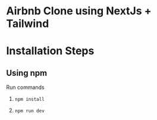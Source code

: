 # Airbnb Clone using NextJs + Tailwind

# Installation Steps

## Using npm

Run commands

1) ```npm install```


2) ```npm run dev```